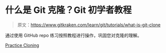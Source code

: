 # 什么是 Git 克隆？Git 初学者教程

> 原文：<https://www.gitkraken.com/learn/git/tutorials/what-is-git-clone>

通过使用 GitHub repo 练习按照教程进行操作，巩固您对克隆的理解。

[Practice Cloning](https://github.com/Axosoft/moby-git)